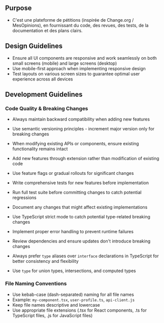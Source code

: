 
## Purpose
- C'est une plateforme de pétitions (inspirée de Change.org / MesOpinions), en fournissant du code, des revues, des tests, de la documentation et des plans clairs.


## Design Guidelines
- Ensure all UI components are responsive and work seamlessly on both small screens (mobile) and large screens (desktop)
- Use mobile-first approach when implementing responsive design
- Test layouts on various screen sizes to guarantee optimal user experience across all devices

## Development Guidelines

### Code Quality & Breaking Changes
- Always maintain backward compatibility when adding new features
- Use semantic versioning principles - increment major version only for breaking changes
- When modifying existing APIs or components, ensure existing functionality remains intact
- Add new features through extension rather than modification of existing code
- Use feature flags or gradual rollouts for significant changes
- Write comprehensive tests for new features before implementation
- Run full test suite before committing changes to catch potential regressions
- Document any changes that might affect existing implementations
- Use TypeScript strict mode to catch potential type-related breaking changes
- Implement proper error handling to prevent runtime failures
- Review dependencies and ensure updates don't introduce breaking changes

- Always prefer `type` aliases over `interface` declarations in TypeScript for better consistency and flexibility
- Use `type` for union types, intersections, and computed types

### File Naming Conventions
- Use kebab-case (dash-separated) naming for all file names
- Example: `my-component.tsx`, `user-profile.ts`, `api-client.js`
- Keep file names descriptive and lowercase
- Use appropriate file extensions (.tsx for React components, .ts for TypeScript files, .js for JavaScript files)